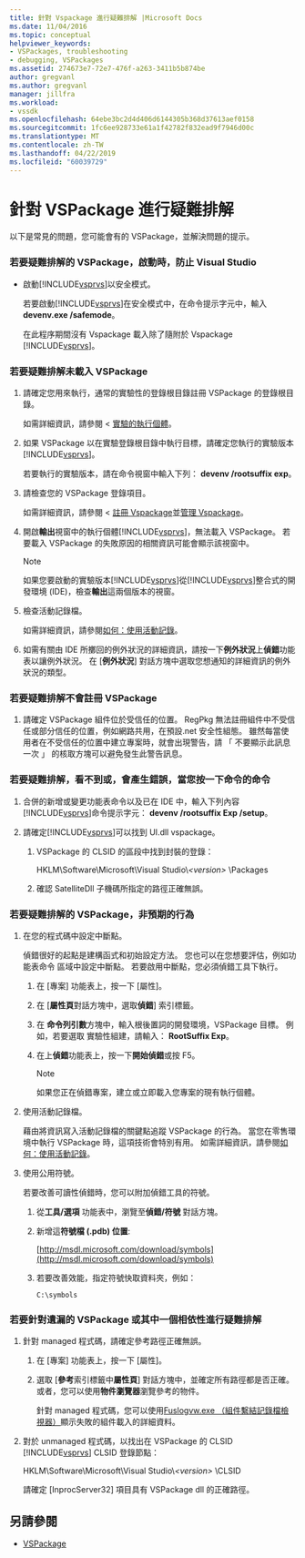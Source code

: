 ```yaml
---
title: 針對 Vspackage 進行疑難排解 |Microsoft Docs
ms.date: 11/04/2016
ms.topic: conceptual
helpviewer_keywords:
- VSPackages, troubleshooting
- debugging, VSPackages
ms.assetid: 274673e7-72e7-476f-a263-3411b5b874be
author: gregvanl
ms.author: gregvanl
manager: jillfra
ms.workload:
- vssdk
ms.openlocfilehash: 64ebe3bc2d4d406d6144305b368d37613aef0158
ms.sourcegitcommit: 1fc6ee928733e61a1f42782f832ead9f7946d00c
ms.translationtype: MT
ms.contentlocale: zh-TW
ms.lasthandoff: 04/22/2019
ms.locfileid: "60039729"
---
```

# <a name="troubleshooting-vspackages"></a>針對 VSPackage 進行疑難排解
以下是常見的問題，您可能會有的 VSPackage，並解決問題的提示。

### <a name="to-troubleshoot-a-vspackage-that-keeps-visual-studio-from-starting"></a>若要疑難排解的 VSPackage，啟動時，防止 Visual Studio

- 啟動[!INCLUDE[vsprvs](../code-quality/includes/vsprvs_md.md)]以安全模式。

   若要啟動[!INCLUDE[vsprvs](../code-quality/includes/vsprvs_md.md)]在安全模式中，在命令提示字元中，輸入**devenv.exe /safemode**。

   在此程序期間沒有 Vspackage 載入除了隨附於 Vspackage [!INCLUDE[vsprvs](../code-quality/includes/vsprvs_md.md)]。

### <a name="to-troubleshoot-a-vspackage-that-does-not-load"></a>若要疑難排解未載入 VSPackage

1. 請確定您用來執行，通常的實驗性的登錄根目錄註冊 VSPackage 的登錄根目錄。

    如需詳細資訊，請參閱 <<c0> [ 實驗的執行個體](../extensibility/the-experimental-instance.md)。

2. 如果 VSPackage 以在實驗登錄根目錄中執行目標，請確定您執行的實驗版本[!INCLUDE[vsprvs](../code-quality/includes/vsprvs_md.md)]。

    若要執行的實驗版本，請在命令視窗中輸入下列： **devenv /rootsuffix exp**。

3. 請檢查您的 VSPackage 登錄項目。

    如需詳細資訊，請參閱 <<c0> [ 註冊 Vspackage](registering-and-unregistering-vspackages.md)並[管理 Vspackage](../extensibility/managing-vspackages.md)。

4. 開啟**輸出**視窗中的執行個體[!INCLUDE[vsprvs](../code-quality/includes/vsprvs_md.md)]，無法載入 VSPackage。 若要載入 VSPackage 的失敗原因的相關資訊可能會顯示該視窗中。

   > [!NOTE]
   >  如果您要啟動的實驗版本[!INCLUDE[vsprvs](../code-quality/includes/vsprvs_md.md)]從[!INCLUDE[vsprvs](../code-quality/includes/vsprvs_md.md)]整合式的開發環境 (IDE)，檢查**輸出**這兩個版本的視窗。

5. 檢查活動記錄檔。

    如需詳細資訊，請參閱[如何：使用活動記錄](../extensibility/how-to-use-the-activity-log.md)。

6. 如需有關由 IDE 所擲回的例外狀況的詳細資訊，請按一下**例外狀況**上**偵錯**功能表以讓例外狀況。 在 [**例外狀況**] 對話方塊中選取您想通知的詳細資訊的例外狀況的類型。

### <a name="to-troubleshoot-a-vspackage-that-does-not-register"></a>若要疑難排解不會註冊 VSPackage

1. 請確定 VSPackage 組件位於受信任的位置。 RegPkg 無法註冊組件中不受信任或部分信任的位置，例如網路共用，在預設.net 安全性組態。 雖然每當使用者在不受信任的位置中建立專案時，就會出現警告，請 「 不要顯示此訊息一次 」 的核取方塊可以避免發生此警告訊息。

### <a name="to-troubleshoot-a-command-that-is-not-visible-or-that-generates-an-error-when-you-click-a-command"></a>若要疑難排解，看不到或，會產生錯誤，當您按一下命令的命令

1. 合併的新增或變更功能表命令以及已在 IDE 中，輸入下列內容[!INCLUDE[vsprvs](../code-quality/includes/vsprvs_md.md)]命令提示字元： **devenv /rootsuffix Exp /setup**。

2. 請確定[!INCLUDE[vsprvs](../code-quality/includes/vsprvs_md.md)]可以找到 UI.dll vspackage。

   1. VSPackage 的 CLSID 的區段中找到封裝的登錄：

        HKLM\Software\Microsoft\Visual Studio\\*\<version>* \Packages

   2. 確認 SatelliteDll 子機碼所指定的路徑正確無誤。

### <a name="to-troubleshoot-a-vspackage-that-behaves-unexpectedly"></a>若要疑難排解的 VSPackage，非預期的行為

1. 在您的程式碼中設定中斷點。

     偵錯很好的起點是建構函式和初始設定方法。 您也可以在您想要評估，例如功能表命令 區域中設定中斷點。 若要啟用中斷點，您必須偵錯工具下執行。

    1. 在 [專案] 功能表上，按一下 [屬性]。

    2. 在 [**屬性頁**對話方塊中，選取**偵錯**] 索引標籤。

    3. 在 **命令列引數**方塊中，輸入根後置詞的開發環境，VSPackage 目標。 例如，若要選取 實驗性組建，請輸入： **RootSuffix Exp**。

    4. 在上**偵錯**功能表上，按一下**開始偵錯**或按 F5。

        > [!NOTE]
        >  如果您正在偵錯專案，建立或立即載入您專案的現有執行個體。

2. 使用活動記錄檔。

     藉由將資訊寫入活動記錄檔的關鍵點追蹤 VSPackage 的行為。 當您在零售環境中執行 VSPackage 時，這項技術會特別有用。 如需詳細資訊，請參閱[如何：使用活動記錄](../extensibility/how-to-use-the-activity-log.md)。

3. 使用公用符號。

     若要改善可讀性偵錯時，您可以附加偵錯工具的符號。

    1. 從**工具/選項** 功能表中，瀏覽至**偵錯/符號** 對話方塊。

    2. 新增這**符號檔 (.pdb) 位置**:

         [http://msdl.microsoft.com/download/symbols](http://msdl.microsoft.com/download/symbols)

    3. 若要改善效能，指定符號快取資料夾，例如：

        ```
        C:\symbols
        ```

### <a name="to-troubleshoot-a-missing-vspackage-or-one-of-its-dependencies"></a>若要針對遺漏的 VSPackage 或其中一個相依性進行疑難排解

1. 針對 managed 程式碼，請確定參考路徑正確無誤。

   1. 在 [專案] 功能表上，按一下 [屬性]。

   2. 選取 [**參考**索引標籤中**屬性頁**] 對話方塊中，並確定所有路徑都是否正確。 或者，您可以使用**物件瀏覽器**瀏覽參考的物件。

        針對 managed 程式碼，您可以使用[Fuslogvw.exe （組件繫結記錄檔檢視器）](/dotnet/framework/tools/fuslogvw-exe-assembly-binding-log-viewer)顯示失敗的組件載入的詳細資料。

2. 對於 unmanaged 程式碼，以找出在 VSPackage 的 CLSID [!INCLUDE[vsprvs](../code-quality/includes/vsprvs_md.md)] CLSID 登錄節點：

    HKLM\Software\Microsoft\Visual Studio\\*\<version>* \CLSID

   請確定 [InprocServer32] 項目具有 VSPackage dll 的正確路徑。

## <a name="see-also"></a>另請參閱
- [VSPackage](../extensibility/internals/vspackages.md)